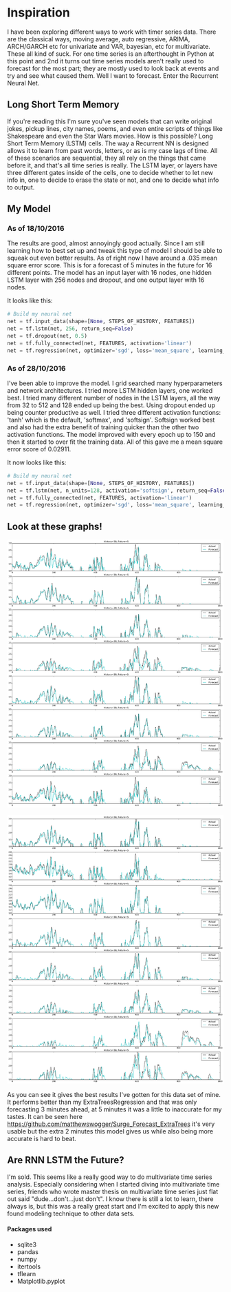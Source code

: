 # Inspiration
I have been exploring different ways to work with timer series data. There are
the classical ways, moving average, auto regressive, ARIMA, ARCH/GARCH etc for
univariate and VAR, bayesian, etc for multivariate. These all kind of suck. For
one time series is an afterthought in Python at this point and 2nd it turns out
time series models aren't really used to forecast for the most part; they are
mostly used to look back at events and try and see what caused them. Well I want
to forecast. Enter the Recurrent Neural Net.

## Long Short Term Memory
If you're reading this I'm sure you've seen models that can write original jokes,
pickup lines, city names, poems, and even entire scripts of things like
Shakespeare and even the Star Wars movies. How is this possible? Long Short
Term Memory (LSTM) cells. The way a Recurrent NN is designed allows it to learn
from past words, letters, or as is my case lags of time. All of these scenarios
are sequential, they all rely on the things that came before it, and that's all
time series is really. The LSTM layer, or layers have three different gates
inside of the cells, one to decide whether to let new info in, one to decide to
erase the state or not, and one to decide what info to output.

## My Model

### As of 18/10/2016
The results are good, almost annoyingly good actually. Since I am still learning
how to best set up and tweak this type of model I should be able to squeak out
even better results. As of right now I have around a .035 mean square error score.
This is for a forecast of 5 minutes in the future for 16 different points. The
model has an input layer with 16 nodes, one hidden LSTM layer with 256 nodes
and dropout, and one output layer with 16 nodes.

It looks like this:

```python
# Build my neural net
net = tf.input_data(shape=[None, STEPS_OF_HISTORY, FEATURES])
net = tf.lstm(net, 256, return_seq=False)
net = tf.dropout(net, 0.5)
net = tf.fully_connected(net, FEATURES, activation='linear')
net = tf.regression(net, optimizer='sgd', loss='mean_square', learning_rate=0.3)
```

### As of 28/10/2016
I've been able to improve the model. I grid searched many hyperparameters and
network architectures. I tried more LSTM hidden layers, one worked best. I tried
many different number of nodes in the LSTM layers, all the way from 32 to 512 and
128 ended up being the best. Using dropout ended up being counter productive as
well. I tried three different activation functions: 'tanh' which is the default,
'softmax', and 'softsign'. Softsign worked best and also had the extra benefit of
training quicker than the other two activation functions. The model improved
with every epoch up to 150 and then it started to over fit the training data.
All of this gave me a mean square error score of 0.02911.

It now looks like this:

```python
# Build my neural net
net = tf.input_data(shape=[None, STEPS_OF_HISTORY, FEATURES])
net = tf.lstm(net, n_units=128, activation='softsign', return_seq=False)
net = tf.fully_connected(net, FEATURES, activation='linear')
net = tf.regression(net, optimizer='sgd', loss='mean_square', learning_rate=0.3)
```

## Look at these graphs!

![](graphs/forecast_1.png)

![](graphs/forecast_2.png)

As you can see it gives the best results I've gotten for this data set of mine.
It performs better than my ExtraTreesRegression and that was only forecasting 3
minutes ahead, at 5 minutes it was a little to inaccurate for my tastes. It can
be seen here https://github.com/matthewswogger/Surge_Forecast_ExtraTrees it's
very usable but the extra 2 minutes this model gives us while also being more
accurate is hard to beat.

## Are RNN LSTM the Future?
I'm sold. This seems like a really good way to do multivariate time series
analysis. Especially considering when I started diving into multivariate time
series, friends who wrote master thesis on multivariate time series just flat
out said "dude...don't...just don't". I know there is still a lot to learn, there
always is, but this was a really great start and I'm excited to apply this new
found modeling technique to other data sets.

#### Packages used


* sqlite3
* pandas
* numpy
* itertools
* tflearn
* Matplotlib.pyplot
